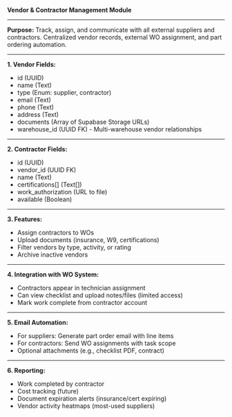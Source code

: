 **Vendor & Contractor Management Module**

---

**Purpose:** Track, assign, and communicate with all external suppliers and
contractors. Centralized vendor records, external WO assignment, and part
ordering automation.

---

**1. Vendor Fields:**

- id (UUID)
- name (Text)
- type (Enum: supplier, contractor)
- email (Text)
- phone (Text)
- address (Text)
- documents (Array of Supabase Storage URLs)
- warehouse_id (UUID FK) - Multi-warehouse vendor relationships

---

**2. Contractor Fields:**

- id (UUID)
- vendor_id (UUID FK)
- name (Text)
- certifications\[] (Text\[])
- work_authorization (URL to file)
- available (Boolean)

---

**3. Features:**

- Assign contractors to WOs
- Upload documents (insurance, W9, certifications)
- Filter vendors by type, activity, or rating
- Archive inactive vendors

---

**4. Integration with WO System:**

- Contractors appear in technician assignment
- Can view checklist and upload notes/files (limited access)
- Mark work complete from contractor account

---

**5. Email Automation:**

- For suppliers: Generate part order email with line items
- For contractors: Send WO assignments with task scope
- Optional attachments (e.g., checklist PDF, contract)

---

**6. Reporting:**

- Work completed by contractor
- Cost tracking (future)
- Document expiration alerts (insurance/cert expiring)
- Vendor activity heatmaps (most-used suppliers)
